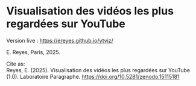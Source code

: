 # Visualisation des vidéos les plus regardées sur YouTube

Version live :
https://ereyes.github.io/ytviz/

E. Reyes, Paris, 2025.

Cite as:  
Reyes, E. (2025). Visualisation des vidéos les plus regardées sur YouTube (1.0). Laboratoire Paragraphe.  https://doi.org/10.5281/zenodo.15115181 



